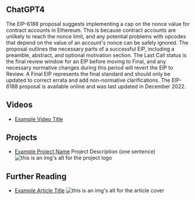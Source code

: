 ## ChatGPT4

The EIP-6188 proposal suggests implementing a cap on the nonce value for contract accounts in Ethereum. This is because contract accounts are unlikely to reach the nonce limit, and any potential problems with opcodes that depend on the value of an account's nonce can be safely ignored. The proposal outlines the necessary parts of a successful EIP, including a preamble, abstract, and optional motivation section. The Last Call status is the final review window for an EIP before moving to Final, and any necessary normative changes during this period will revert the EIP to Review. A Final EIP represents the final standard and should only be updated to correct errata and add non-normative clarifications. The EIP-6188 proposal is available online and was last updated in December 2022.

## Videos

- [Example Video Title](https://www.youtube.com/watch?v=TDGq4aeevgY)

## Projects

- [Example Project Name](https://xxxx.xxx/xxxxx) Project Description (one sentence) ![this is an img's alt for the project logo](https://xxxx.xxx/project-logo.xxx)

## Further Reading

- [Example Article Title](https://xxxx.xxx/xxxxx) ![this is an img's alt for the article cover](https://xxxx.xxx/article-cover.xxx)

